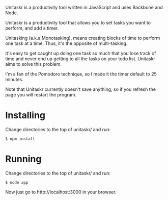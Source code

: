 
Unitaskr is a productivity tool written in JavaScript and uses Backbone and Node.

Unitaskr is a productivity tool that allows  you to set tasks you want to perform, and add a timer.

Unitasking (a.k.a Monotasking), means creating blocks of time to perform  one task at a time. Thus, it's the opposite of multi-tasking.

It's easy to get caught up doing one task so much that you lose track of time and never end up getting to all the tasks on your todo list. 
Unitaskr aims to solve this problem.

I'm a fan of the Pomodoro technique, so I made it the timer default to 25 minutes.

Note that Unitaskr currently doesn't save anything, so if you refresh the page you will restart the program.

Installing
==========
Change directories to the top of unitaskr/ and run:

    $ npm install

Running
========
Change directories to the top of unitaskr/ and run:

    $ node app

Now just go to http://localhost:3000 in your browser.
